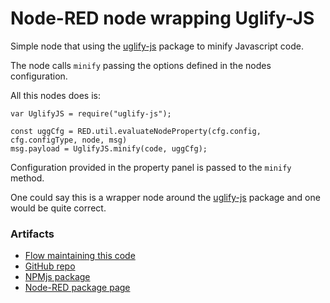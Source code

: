 # Node-RED node wrapping Uglify-JS

Simple node that using the <a href="https://www.npmjs.com/package/uglify-js">uglify-js</a> package to minify Javascript code.

The node calls `minify` passing the options defined in the nodes configuration.

All this nodes does is:

```
var UglifyJS = require("uglify-js");

const uggCfg = RED.util.evaluateNodeProperty(cfg.config, cfg.configType, node, msg)
msg.payload = UglifyJS.minify(code, uggCfg);
```

Configuration provided in the property panel is passed to the `minify` method.

One could say this is a wrapper node around the <a href="https://www.npmjs.com/package/uglify-js">uglify-js</a> package and one would be quite correct.

### Artifacts

- [Flow maintaining this code](https://flowhub.org/f/1cb1d34936a3b179)
- [GitHub repo](https://github.com/gorenje/node-red-contrib-uglifyjs)
- [NPMjs package](https://www.npmjs.com/package/@gregoriusrippenstein/node-red-contrib-uglifyjs)
- [Node-RED package page](https://flows.nodered.org/node/@gregoriusrippenstein/node-red-contrib-uglifyjs)



